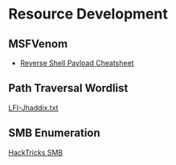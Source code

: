 # Resource Development

## MSFVenom
* [Reverse Shell Payload Cheatsheet](https://infinitelogins.com/2020/01/25/msfvenom-reverse-shell-payload-cheatsheet/)

## Path Traversal Wordlist
[LFI-Jhaddix.txt](https://github.com/danielmiessler/SecLists/blob/master/Fuzzing/LFI/LFI-Jhaddix.txt)

## SMB Enumeration
[HackTricks SMB](https://book.hacktricks.xyz/network-services-pentesting/pentesting-smb)

